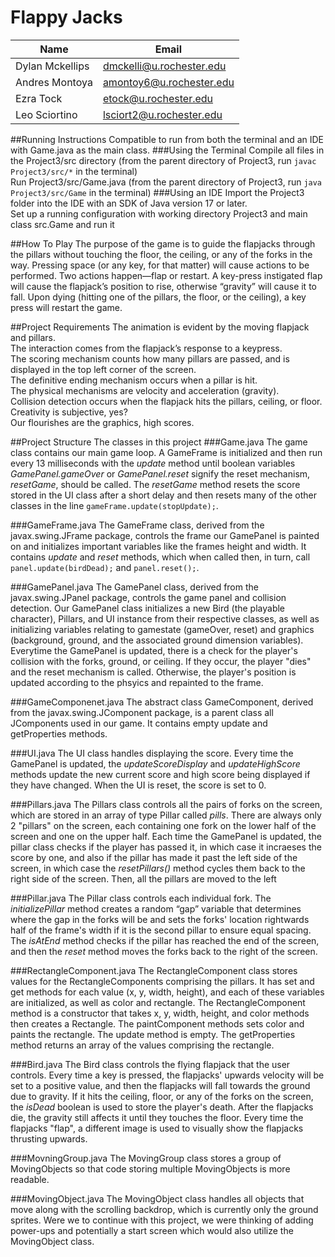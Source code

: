 # Flappy Jacks

| Name            | Email                    |
|-----------------|--------------------------|
| Dylan Mckellips | dmckelli@u.rochester.edu |
| Andres Montoya  | amontoy6@u.rochester.edu |
| Ezra Tock       | etock@u.rochester.edu    |
| Leo Sciortino   | lsciort2@u.rochester.edu |

##Running Instructions
Compatible to run from both the terminal and an IDE with Game.java as the main class.
###Using the Terminal
Compile all files in the Project3/src directory (from the parent directory of Project3, run `javac Project3/src/*` in the terminal) <br>
Run Project3/src/Game.java (from the parent directory of Project3, run `java Project3/src/Game` in the terminal)
###Using an IDE
Import the Project3 folder into the IDE with an SDK of Java version 17 or later. <br>
Set up a running configuration with working directory Project3 and main class src.Game and run it

##How To Play
The purpose of the game is to guide the flapjacks through the pillars without touching the floor, the ceiling, or any of the forks in the way. Pressing space (or any key, for that matter) will cause actions to be performed. Two actions happen—flap or restart. A key-press instigated flap will cause the flapjack’s position to rise, otherwise “gravity” will cause it to fall. Upon dying (hitting one of the pillars, the floor, or the ceiling), a key press will restart the game.


##Project Requirements
The animation is evident by the moving flapjack and pillars. <br>
The interaction comes from the flapjack’s response to a keypress. <br>
The scoring mechanism counts how many pillars are passed, and is displayed in the top left corner of the screen. <br>
The definitive ending mechanism occurs when a pillar is hit. <br>
The physical mechanisms are velocity and acceleration (gravity). <br>
Collision detection occurs when the flapjack hits the pillars, ceiling, or floor. <br>
Creativity is subjective, yes? <br>
Our flourishes are the graphics, high scores.


##Project Structure
The classes in this project
###Game.java
The game class contains our main game loop. A GameFrame is initialized and then run every 13 milliseconds with the _update_ method until boolean variables _GamePanel.gameOver_ or _GamePanel.reset_ signify the reset mechanism, _resetGame_, should be called. The _resetGame_ method resets the score stored in the UI class after a short delay and then resets many of the other classes in the line `gameFrame.update(stopUpdate);`.

###GameFrame.java
The GameFrame class, derived from the javax.swing.JFrame package, controls the frame our GamePanel is painted on and initializes important variables like the frames height and width.  It contains _update_ and _reset_ methods, which when called then, in turn, call `panel.update(birdDead);` and `panel.reset();`.

###GamePanel.java
The GamePanel class, derived from the javax.swing.JPanel package, controls the game panel and collision detection. Our GamePanel class initializes a new Bird (the playable character), Pillars, and UI instance from their respective classes, as well as initializing variables relating to gamestate (gameOver, reset) and graphics (background, ground, and the associated ground dimension variables). Everytime the GamePanel is updated, there is a check for the player's collision with the forks, ground, or ceiling. If they occur, the player "dies" and the reset mechanism is called. Otherwise, the player's position is updated according to the phsyics and repainted to the frame.

###GameComponenet.java
The abstract class GameComponent, derived from the javax.swing.JComponent package, is a parent class all JComponents used in our game. It contains empty update and getProperties methods.

###UI.java
The UI class handles displaying the score. Every time the GamePanel is updated, the _updateScoreDisplay_ and _updateHighScore_ methods update the new current score and high score being displayed if they have changed. When the UI is reset, the score is set to 0.

###Pillars.java
The Pillars class controls all the pairs of forks on the screen, which are stored in an array of type Pillar called _pills_. There are always only 2 "pillars" on the screen, each containing one fork on the lower half of the screen and one on the upper half. Each time the GamePanel is updated, the pillar class checks if the player has passed it, in which case it incraeses the score by one, and also if the pillar has made it past the left side of the screen, in which case the _resetPillars()_ method cycles them back to the right side of the screen. Then, all the pillars are moved to the left

###Pillar.java
The Pillar class controls each individual fork.  The _initializePillar_ method creates a random “gap” variable that determines where the gap in the forks will be and sets the forks' location rightwards half of the frame's width if it is the second pillar to ensure equal spacing. The _isAtEnd_ method checks if the pillar has reached the end of the screen, and then the _reset_ method moves the forks back to the right of the screen.

###RectangleComponent.java
The RectangleComponent class stores values for the RectangleComponents comprising the pillars. It has set and get methods for each value (x, y, width, height), and each of these variables are initialized, as well as color and rectangle. The RectangleComponent method is a constructor that takes x, y, width, height, and color methods then creates a Rectangle.
The paintComponent methods sets color and paints the rectangle.
The update method is empty.
The getProperties method returns an array of the values comprising the rectangle.

###Bird.java
The Bird class controls the flying flapjack that the user controls.  Every time a key is pressed, the flapjacks' upwards velocity will be set to a positive value, and then the flapjacks will fall towards the ground due to gravity.  If it hits the ceiling, floor, or any of the forks on the screen, the _isDead_ boolean is used to store the player's death.  After the flapjacks die, the gravity still affects it until they touches the floor.  Every time the flapjacks "flap", a different image is used to visually show the flapjacks thrusting upwards.

###MovningGroup.java
The MovingGroup class stores a group of MovingObjects so that code storing multiple MovingObjects is more readable.

###MovingObject.java
The MovingObject class handles all objects that move along with the scrolling backdrop, which is currently only the ground sprites.  Were we to continue with this project, we were thinking of adding power-ups and potentially a start screen which would also utilize the MovingObject class.


